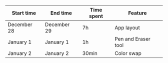 | Start time  | End time    | Time spent | Feature             |
| ----------- | ----------- | ---------- | ------------------- |
| December 28 | December 29 | 7h         | App layout          |
| January 1   | January 1   | 1h         | Pen and Eraser tool |
| January 2   | January 2   | 30min      | Color swap          |
